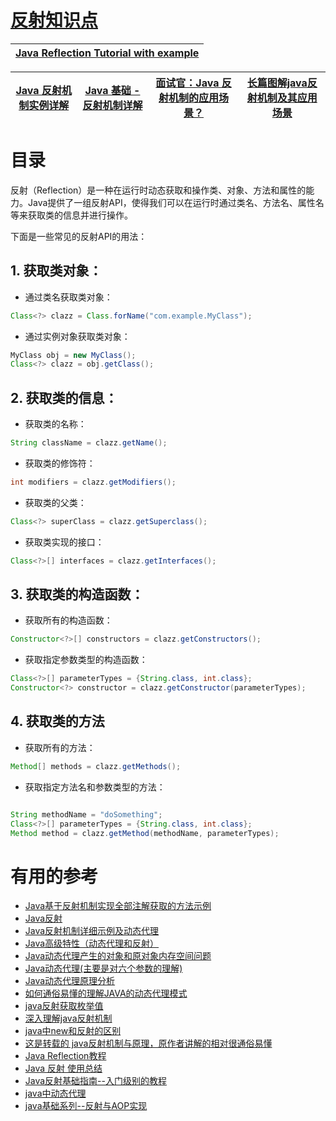 # [反射知识点](https://github.com/stevenli91748/JAVA-Architecture/blob/master/Java%20fundamental/interview/反射.md)

[Java Reflection Tutorial with example](https://www.javaguides.net/p/core-java-tutorial-for-experienced.html)|
---|

[Java 反射机制实例详解](https://mrbird.cc/Java-%E5%8F%8D%E5%B0%84%E6%9C%BA%E5%88%B6.html)|[Java 基础 - 反射机制详解](https://www.pdai.tech/md/java/basic/java-basic-x-reflection.html)|[面试官：Java 反射机制的应用场景？](https://mp.weixin.qq.com/s/jK-ChFukJsdNn_1fwEPudw)|[长篇图解java反射机制及其应用场景](https://mp.weixin.qq.com/s/tbOWbgfZ3dUEK2xrHLEIJw)|
---|---|---|---|



# 目录 
反射（Reflection）是一种在运行时动态获取和操作类、对象、方法和属性的能力。Java提供了一组反射API，使得我们可以在运行时通过类名、方法名、属性名等来获取类的信息并进行操作。

下面是一些常见的反射API的用法：

## 1. 获取类对象：

  * 通过类名获取类对象：

```java
Class<?> clazz = Class.forName("com.example.MyClass");
```
  * 通过实例对象获取类对象：
```java
MyClass obj = new MyClass();
Class<?> clazz = obj.getClass();

```
## 2. 获取类的信息：

  * 获取类的名称：
```java
String className = clazz.getName();
```
   * 获取类的修饰符：
```java
int modifiers = clazz.getModifiers();
```
   * 获取类的父类：
```java
Class<?> superClass = clazz.getSuperclass();
```
   * 获取类实现的接口：
```java
Class<?>[] interfaces = clazz.getInterfaces();
```
## 3. 获取类的构造函数：
   * 获取所有的构造函数：
```java
Constructor<?>[] constructors = clazz.getConstructors();

```
   * 获取指定参数类型的构造函数：
```java
Class<?>[] parameterTypes = {String.class, int.class};
Constructor<?> constructor = clazz.getConstructor(parameterTypes);

```
## 4. 获取类的方法
   * 获取所有的方法：
```java
Method[] methods = clazz.getMethods();

```
   * 获取指定方法名和参数类型的方法：
```java

String methodName = "doSomething";
Class<?>[] parameterTypes = {String.class, int.class};
Method method = clazz.getMethod(methodName, parameterTypes);

```




# 有用的参考 
* [Java基于反射机制实现全部注解获取的方法示例](https://www.jb51.net/article/169888.htm)
* [Java反射](https://blog.csdn.net/ThinkWon/article/details/100128361)
* [Java反射机制详细示例及动态代理](https://blog.csdn.net/qgfjeahn/article/details/52709382)
* [Java高级特性（动态代理和反射）](https://blog.csdn.net/huangyinzhao/article/details/80227310)
* [Java动态代理产生的对象和原对象内存空间问题 ](https://bbs.csdn.net/topics/391860612)
* [Java动态代理(主要是对六个参数的理解)](https://blog.csdn.net/nrsc272420199/article/details/76652689)
* [Java动态代理原理分析](http://objcoding.com/2017/08/16/Java-Dynamic-proxy/)
* [如何通俗易懂的理解JAVA的动态代理模式](https://blog.csdn.net/m1179457922/article/details/80256277)
* [java反射获取枚举值](https://blog.csdn.net/Bronze5/article/details/80214011)
* [深入理解java反射机制](https://blog.csdn.net/u012585964/article/details/52011138)
* [java中new和反射的区别](https://blog.csdn.net/Jarvan_Song/article/details/52044692)
* [这是转载的 java反射机制与原理，原作者讲解的相对很通俗易懂](https://blog.csdn.net/le_le_name/article/details/52337116)
* [Java Reflection教程](http://ifeve.com/java-reflection/)
* [Java 反射 使用总结](https://www.cnblogs.com/zhaoyanjun/p/6074887.html)
* [Java反射基础指南--入门级别的教程](https://blog.csdn.net/ahence/article/details/79160795)
* [java中动态代理](https://blog.csdn.net/aa1358075776/article/details/93779350)
* [java基础系列--反射与AOP实现](https://blog.csdn.net/yxinzju/article/details/47806741)

